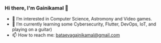 ### Hi there, I'm Gainikamal 👋

<!--
**kaikamal/kaikamal** is a ✨ _special_ ✨ repository because its `README.md` (this file) appears on your GitHub profile.

Here are some ideas to get you started: -->

- 🔭 I’m interested in Computer Science, Astromony and Video games.
- 🌱 I’m currently learning some Cybersecurity, Flutter, DevOps, IoT, and playing on a guitar) 
- 📫 How to reach me: bataevagajnikamal@gmail.com


